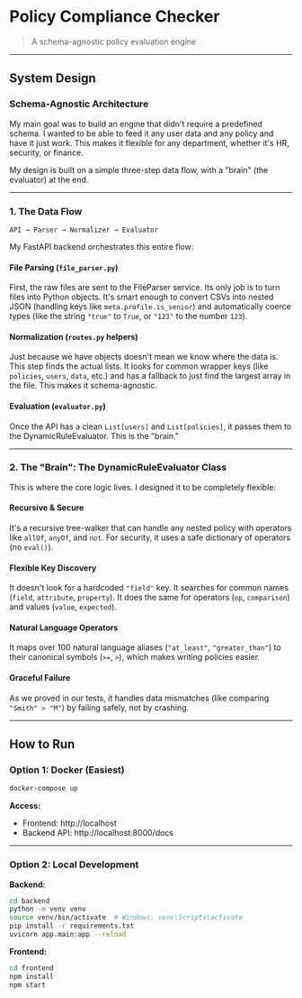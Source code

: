 # Policy Compliance Checker

> A schema-agnostic policy evaluation engine

---

## System Design

### Schema-Agnostic Architecture

My main goal was to build an engine that didn't require a predefined schema. I wanted to be able to feed it any user data and any policy and have it just work. This makes it flexible for any department, whether it's HR, security, or finance.

My design is built on a simple three-step data flow, with a "brain" (the evaluator) at the end.

---

### 1. The Data Flow

```
API → Parser → Normalizer → Evaluator
```

My FastAPI backend orchestrates this entire flow:

#### File Parsing (`file_parser.py`)

First, the raw files are sent to the FileParser service. Its only job is to turn files into Python objects. It's smart enough to convert CSVs into nested JSON (handling keys like `meta.profile.is_senior`) and automatically coerce types (like the string `"true"` to `True`, or `"123"` to the number `123`).

#### Normalization (`routes.py` helpers)

Just because we have objects doesn't mean we know where the data is. This step finds the actual lists. It looks for common wrapper keys (like `policies`, `users`, `data`, etc.) and has a fallback to just find the largest array in the file. This makes it schema-agnostic.

#### Evaluation (`evaluator.py`)

Once the API has a clean `List[users]` and `List[policies]`, it passes them to the DynamicRuleEvaluator. This is the "brain."

---

### 2. The "Brain": The DynamicRuleEvaluator Class

This is where the core logic lives. I designed it to be completely flexible:

#### Recursive & Secure
It's a recursive tree-walker that can handle any nested policy with operators like `allOf`, `anyOf`, and `not`. For security, it uses a safe dictionary of operators (no `eval()`).

#### Flexible Key Discovery
It doesn't look for a hardcoded `"field"` key. It searches for common names (`field`, `attribute`, `property`). It does the same for operators (`op`, `comparison`) and values (`value`, `expected`).

#### Natural Language Operators
It maps over 100 natural language aliases (`"at_least"`, `"greater_than"`) to their canonical symbols (`>=`, `>`), which makes writing policies easier.

#### Graceful Failure
As we proved in our tests, it handles data mismatches (like comparing `"Smith" > "M"`) by failing safely, not by crashing.

---

## How to Run

### Option 1: Docker (Easiest)

```bash
docker-compose up
```

**Access:**
- Frontend: http://localhost
- Backend API: http://localhost:8000/docs

---

### Option 2: Local Development

**Backend:**
```bash
cd backend
python -m venv venv
source venv/bin/activate  # Windows: venv\Scripts\activate
pip install -r requirements.txt
uvicorn app.main:app --reload
```

**Frontend:**
```bash
cd frontend
npm install
npm start
```
